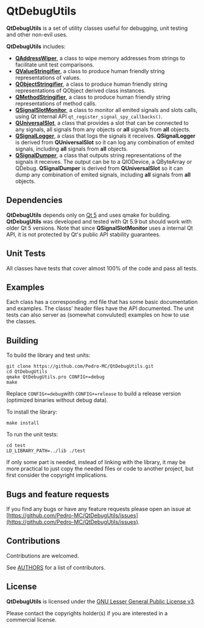 # QtDebugUtils

**QtDebugUtils** is a set of utility classes useful for debugging, unit testing and other non-evil uses.

**QtDebugUtils** includes:

* [**QAddressWiper**](https://github.com/Pedro-MC/QtDebugUtils/blob/master/README-QAddressWiper.md), a class to wipe memory addresses from strings to facilitate unit test comparisons.
* [**QValueStringifier**](https://github.com/Pedro-MC/QtDebugUtils/blob/master/README-QValueStringifier.md), a class to produce human friendly string representations of values.
* [**QObjectStringifier**](https://github.com/Pedro-MC/QtDebugUtils/blob/master/README-QObjectStringifier.md), a class to produce human friendly string representations of QObject derived class instances.
* [**QMethodStringifier**](https://github.com/Pedro-MC/QtDebugUtils/blob/master/README-QMethodStringifier.md), a class to produce human friendly string representations of method calls.
* [**QSignalSlotMonitor**](https://github.com/Pedro-MC/QtDebugUtils/blob/master/README-QSignalSlotMonitor.md), a class to monitor all emited signals and slots calls, using Qt internal API `qt_register_signal_spy_callbacks()`.
* [**QUniversalSlot**](https://github.com/Pedro-MC/QtDebugUtils/blob/master/README-QUniversalSlot.md), a class that provides a slot that can be connected to any signals, all signals from any objects or **all** signals from **all** objects.
* [**QSignalLogger**](https://github.com/Pedro-MC/QtDebugUtils/blob/master/README-QSignalLogger.md), a class that logs the signals it receives. **QSignalLogger** is derived from **QUniversalSlot** so it can log any combination of emited signals, including **all** signals from **all** objects.
* [**QSignalDumper**](https://github.com/Pedro-MC/QtDebugUtils/blob/master/README-QSignalDumper.md), a class that outputs string representations of the signals it receives. The output can be to a QIODevice, a QByteArray or QDebug. **QSignalDumper** is derived from **QUniversalSlot** so it can dump any combination of emited signals, including **all** signals from **all** objects.

## Dependencies

**QtDebugUtils** depends only on [Qt 5](https://www.qt.io/) and uses qmake for building. **QtDebugUtils** was developed and tested with Qt 5.9 but should work with older Qt 5 versions. Note that since **QSignalSlotMonitor** uses a internal Qt API, it is not protected by  Qt's public API stability guarantees.

## Unit Tests

All classes have tests that cover almost 100% of the code and pass all tests.

## Examples

Each class has a corresponding .md file that has some basic documentation and examples.
The classs' header files have the API documented.
The unit tests can also server as (somewhat convuluted) examples on how to use the classes.

## Building

To build the library and test units:
```shell
git clone https://github.com/Pedro-MC/QtDebugUtils.git
cd QtDebugUtils
qmake QtDebugUtils.pro CONFIG+=debug
make
```
Replace `CONFIG+=debug`with `CONFIG+=release` to build a release version (optimized binaries without debug data).

To install the library:
```shell
make install
```

To run the unit tests:
```shell
cd test
LD_LIBRARY_PATH=../lib ./test
```

If only some part is needed, instead of linking with the library, it may be more practical to just copy the needed files or code to another project, but first consider the copyright implications.

## Bugs and feature requests

If you find any bugs or have any feature requests please open an issue at [https://github.com/Pedro-MC/QtDebugUtils/issues](https://github.com/Pedro-MC/QtDebugUtils/issues).

## Contributions

Contributions are welcomed.

See [AUTHORS](https://github.com/Pedro-MC/QtDebugUtils/blob/master/AUTHORS) for a list of contributors.

## License

**QtDebugUtils** is licensed under the [GNU Lesser General Public License v3](https://github.com/Pedro-MC/QtDebugUtils/blob/master/LICENSE).

Please contact the copyrights holder(s) if you are interested in a commercial license.
